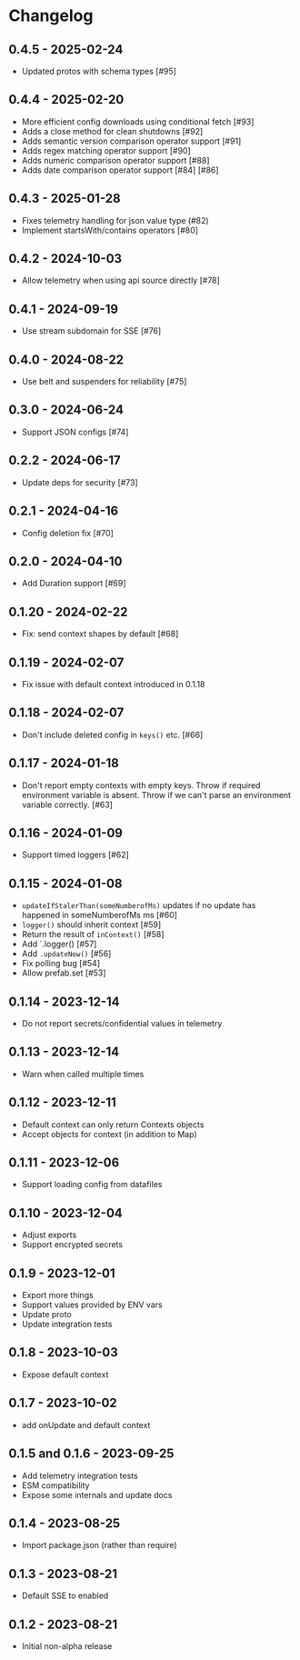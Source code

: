 # Changelog

## 0.4.5 - 2025-02-24
- Updated protos with schema types [#95]

## 0.4.4 - 2025-02-20

- More efficient config downloads using conditional fetch [#93]
- Adds a close method for clean shutdowns [#92]
- Adds semantic version comparison operator support [#91]
- Adds regex matching operator support [#90]
- Adds numeric comparison operator support [#88]
- Adds date comparison operator support [#84] [#86]


## 0.4.3 - 2025-01-28

- Fixes telemetry handling for json value type (#82)
- Implement startsWith/contains operators [#80]

## 0.4.2 - 2024-10-03

- Allow telemetry when using api source directly [#78]

## 0.4.1 - 2024-09-19

- Use stream subdomain for SSE [#76]

## 0.4.0 - 2024-08-22

- Use belt and suspenders for reliability [#75]

## 0.3.0 - 2024-06-24

- Support JSON configs [#74]

## 0.2.2 - 2024-06-17

- Update deps for security [#73]

## 0.2.1 - 2024-04-16

- Config deletion fix [#70]

## 0.2.0 - 2024-04-10

- Add Duration support [#69]

## 0.1.20 - 2024-02-22

- Fix: send context shapes by default [#68]

## 0.1.19 - 2024-02-07

- Fix issue with default context introduced in 0.1.18

## 0.1.18 - 2024-02-07

- Don't include deleted config in `keys()` etc. [#66]

## 0.1.17 - 2024-01-18

- Don't report empty contexts with empty keys. Throw if required environment variable is absent. Throw if we can't parse an environment variable correctly. [#63]

## 0.1.16 - 2024-01-09

- Support timed loggers [#62]

## 0.1.15 - 2024-01-08

- `updateIfStalerThan(someNumberofMs)` updates if no update has happened in someNumberofMs ms [#60]
- `logger()` should inherit context [#59]
- Return the result of `inContext()` [#58]
- Add `.logger() [#57]
- Add `.updateNow()` [#56]
- Fix polling bug [#54]
- Allow prefab.set [#53]

## 0.1.14 - 2023-12-14

- Do not report secrets/confidential values in telemetry

## 0.1.13 - 2023-12-14

- Warn when called multiple times

## 0.1.12 - 2023-12-11

- Default context can only return Contexts objects
- Accept objects for context (in addition to Map)

## 0.1.11 - 2023-12-06

- Support loading config from datafiles

## 0.1.10 - 2023-12-04

- Adjust exports
- Support encrypted secrets

## 0.1.9 - 2023-12-01

- Export more things
- Support values provided by ENV vars
- Update proto
- Update integration tests

## 0.1.8 - 2023-10-03

- Expose default context

## 0.1.7 - 2023-10-02

- add onUpdate and default context

## 0.1.5 and 0.1.6 - 2023-09-25

- Add telemetry integration tests
- ESM compatibility
- Expose some internals and update docs

## 0.1.4 - 2023-08-25

- Import package.json (rather than require)

## 0.1.3 - 2023-08-21

- Default SSE to enabled

## 0.1.2 - 2023-08-21

- Initial non-alpha release
